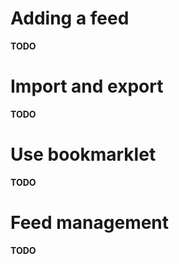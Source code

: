 # Adding a feed

**TODO**

# Import and export

**TODO**

# Use bookmarklet

**TODO**

# Feed management

**TODO**
